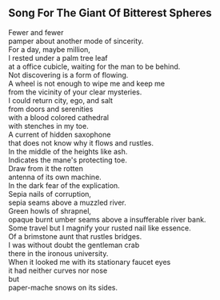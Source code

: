 Song For The Giant Of Bitterest Spheres
---------------------------------------
Fewer and fewer  
pamper about another mode of sincerity.  
For a day, maybe million,  
I rested under a palm tree leaf  
at a office cubicle, waiting for the man to be behind.  
Not discovering is a form of flowing.  
A wheel is not enough to wipe me and keep me  
from the vicinity of your clear mysteries.  
I could return city, ego, and salt  
from doors and serenities  
with a blood colored cathedral  
with stenches in my toe.  
A current of hidden saxophone  
that does not know why it flows and rustles.  
In the middle of the heights like ash.  
Indicates the mane's protecting toe.  
Draw from it the rotten  
antenna of its own machine.  
In the dark fear of the explication.  
Sepia nails of corruption,  
sepia seams above a muzzled river.  
Green howls of shrapnel,  
opaque burnt umber seams above a insufferable river bank.  
Some travel but I magnify your rusted nail like essence.  
Of a brimstone aunt that rustles bridges.  
I was without doubt the gentleman crab  
there in the ironous university.  
When it looked me with its stationary faucet eyes  
it had neither curves nor nose  
but  
paper-mache snows on its sides.  
